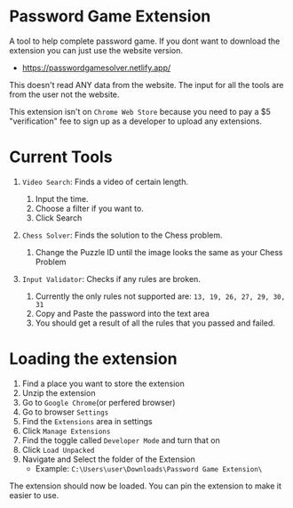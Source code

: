 # Password Game Extension

A tool to help complete password game.
If you dont want to download the extension you can just use the website version.
- https://passwordgamesolver.netlify.app/

This doesn't read ANY data from the website.
The input for all the tools are from the user not the website.

This extension isn't on `Chrome Web Store` because you need to pay a $5 "verification" fee to sign up as a developer to upload any extensions.

# Current Tools

1) `Video Search`: Finds a video of certain length.
    1) Input the time.
    2) Choose a filter if you want to.
    3) Click Search

2) `Chess Solver`: Finds the solution to the Chess problem.
   1) Change the Puzzle ID until the image looks the same as your Chess Problem

3) `Input Validator`: Checks if any rules are broken.
    1) Currently the only rules not supported are: `13, 19, 26, 27, 29, 30, 31`
    2) Copy and Paste the password into the text area
    3) You should get a result of all the rules that you passed and failed.

# Loading the extension

1) Find a place you want to store the extension
2) Unzip the extension
3) Go to `Google Chrome`(or perfered browser)
4) Go to browser `Settings`
5) Find the `Extensions` area in settings
6) Click `Manage Extensions`
7) Find the toggle called `Developer Mode` and turn that on
8) Click `Load Unpacked`
9) Navigate and Select the folder of the Extension
    - Example: `C:\Users\user\Downloads\Password Game Extension\`

The extension should now be loaded.
You can pin the extension to make it easier to use.
